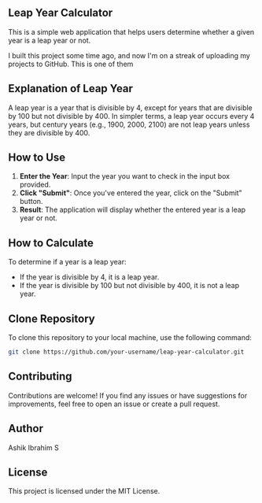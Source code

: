 ## Leap Year Calculator

This is a simple web application that helps users determine whether a given year is a leap year or not.

I built this project some time ago, and now I'm on a streak of uploading my projects to GitHub. This is one of them

## Explanation of Leap Year

A leap year is a year that is divisible by 4, except for years that are divisible by 100 but not divisible by 400. In simpler terms, a leap year occurs every 4 years, but century years (e.g., 1900, 2000, 2100) are not leap years unless they are divisible by 400.

## How to Use

1. **Enter the Year**: Input the year you want to check in the input box provided.
2. **Click "Submit"**: Once you've entered the year, click on the "Submit" button.
3. **Result**: The application will display whether the entered year is a leap year or not.

## How to Calculate

To determine if a year is a leap year:

- If the year is divisible by 4, it is a leap year.
- If the year is divisible by 100 but not divisible by 400, it is not a leap year.

## Clone Repository

To clone this repository to your local machine, use the following command:
```bash 
git clone https://github.com/your-username/leap-year-calculator.git
```

## Contributing

Contributions are welcome! If you find any issues or have suggestions for improvements, feel free to open an issue or create a pull request.

## Author 

Ashik Ibrahim S

## License

This project is licensed under the MIT License.
